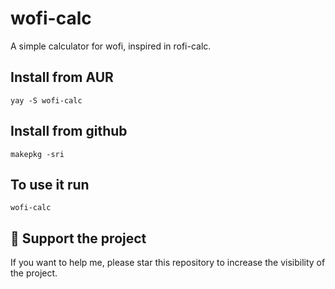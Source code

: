 # wofi-calc
A simple calculator for wofi, inspired in rofi-calc.

## Install from AUR

    yay -S wofi-calc

## Install from github

    makepkg -sri

## To use it run

    wofi-calc

## 🌟 Support the project
If you want to help me, please star this repository to increase the visibility of the project.
